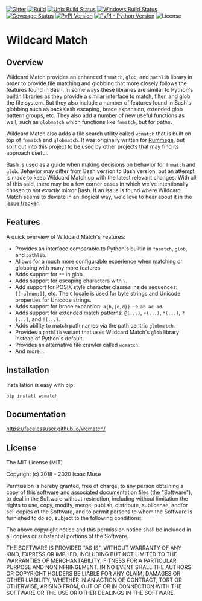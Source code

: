 [![Gitter][gitter-image]][gitter-link]
[![Build][github-ci-image]][github-ci-link]
[![Unix Build Status][travis-image]][travis-link]
[![Windows Build Status][appveyor-image]][appveyor-link]
[![Coverage Status][codecov-image]][codecov-link]
[![PyPI Version][pypi-image]][pypi-link]
[![PyPI - Python Version][python-image]][pypi-link]
![License][license-image-mit]
# Wildcard Match

## Overview

Wildcard Match provides an enhanced `fnmatch`, `glob`, and `pathlib` library in order to provide file matching and
globbing that more closely follows the features found in Bash. In some ways these libraries are similar to Python's
builtin libraries as they provide a similar interface to match, filter, and glob the file system. But they also include
a number of features found in Bash's globbing such as backslash escaping, brace expansion, extended glob pattern groups,
etc. They also add a number of new useful functions as well, such as `globmatch` which functions like `fnmatch`, but for
paths.

Wildcard Match also adds a file search utility called `wcmatch` that is built on top of `fnmatch` and `globmatch`. It
was originally written for [Rummage](https://github.com/facelessuser/Rummage), but split out into this project to be
used by other projects that may find its approach useful.

Bash is used as a guide when making decisions on behavior for `fnmatch` and `glob`. Behavior may differ from Bash
version to Bash version, but an attempt is made to keep Wildcard Match up with the latest relevant changes. With all of
this said, there may be a few corner cases in which we've intentionally chosen to not *exactly* mirror Bash. If an issue
is found where Wildcard Match seems to deviate in an illogical way, we'd love to hear about it in the
[issue tracker](https://github.com/facelessuser/wcmatch/issues).

## Features

A quick overview of Wildcard Match's Features:

- Provides an interface comparable to Python's builtin in `fnamtch`, `glob`, and `pathlib`.
- Allows for a much more configurable experience when matching or globbing with many more features.
- Adds support for `**` in glob.
- Adds support for escaping characters with `\`.
- Add support for POSIX style character classes inside sequences: `[[:alnum:]]`, etc. The `C` locale is used for byte
  strings and Unicode properties for Unicode strings.
- Adds support for brace expansion: `a{b,{c,d}}` --> `ab ac ad`.
- Adds support for extended match patterns: `@(...)`, `+(...)`, `*(...)`, `?(...)`, and `!(...)`.
- Adds ability to match path names via the path centric `globmatch`.
- Provides a `pathlib` variant that uses Wildcard Match's `glob` library instead of Python's default.
- Provides an alternative file crawler called `wcmatch`.
- And more...

## Installation

Installation is easy with pip:

```
pip install wcmatch
```

## Documentation

https://facelessuser.github.io/wcmatch/

## License

The MIT License (MIT)

Copyright (c) 2018 - 2020 Isaac Muse

Permission is hereby granted, free of charge, to any person obtaining a copy
of this software and associated documentation files (the "Software"), to deal
in the Software without restriction, including without limitation the rights
to use, copy, modify, merge, publish, distribute, sublicense, and/or sell
copies of the Software, and to permit persons to whom the Software is
furnished to do so, subject to the following conditions:

The above copyright notice and this permission notice shall be included in all
copies or substantial portions of the Software.

THE SOFTWARE IS PROVIDED "AS IS", WITHOUT WARRANTY OF ANY KIND, EXPRESS OR
IMPLIED, INCLUDING BUT NOT LIMITED TO THE WARRANTIES OF MERCHANTABILITY,
FITNESS FOR A PARTICULAR PURPOSE AND NONINFRINGEMENT. IN NO EVENT SHALL THE
AUTHORS OR COPYRIGHT HOLDERS BE LIABLE FOR ANY CLAIM, DAMAGES OR OTHER
LIABILITY, WHETHER IN AN ACTION OF CONTRACT, TORT OR OTHERWISE, ARISING FROM,
OUT OF OR IN CONNECTION WITH THE SOFTWARE OR THE USE OR OTHER DEALINGS IN THE
SOFTWARE.

[github-ci-image]: https://github.com/facelessuser/wcmatch/workflows/build/badge.svg
[github-ci-link]: https://github.com/facelessuser/wcmatch/actions?workflow=build
[gitter-image]: https://img.shields.io/gitter/room/facelessuser/wcmatch.svg?logo=gitter&color=fuchsia&logoColor=cccccc
[gitter-link]: https://gitter.im/facelessuser/wcmatch
[codecov-image]: https://img.shields.io/codecov/c/github/facelessuser/wcmatch/master.svg?logo=codecov&logoColor=cccccc
[codecov-link]: https://codecov.io/github/facelessuser/wcmatch
[appveyor-image]: https://img.shields.io/appveyor/ci/facelessuser/wcmatch/master.svg?label=appveyor&logo=appveyor&logoColor=cccccc
[appveyor-link]: https://ci.appveyor.com/project/facelessuser/wcmatch
[travis-image]: https://img.shields.io/travis/facelessuser/wcmatch/master.svg?label=travis&logo=travis%20ci&logoColor=cccccc
[travis-link]: https://travis-ci.org/facelessuser/wcmatch
[pypi-image]: https://img.shields.io/pypi/v/wcmatch.svg?logo=pypi&logoColor=cccccc
[pypi-link]: https://pypi.python.org/pypi/wcmatch
[python-image]: https://img.shields.io/pypi/pyversions/wcmatch?logo=python&logoColor=cccccc
[license-image-mit]: https://img.shields.io/badge/license-MIT-blue.svg

